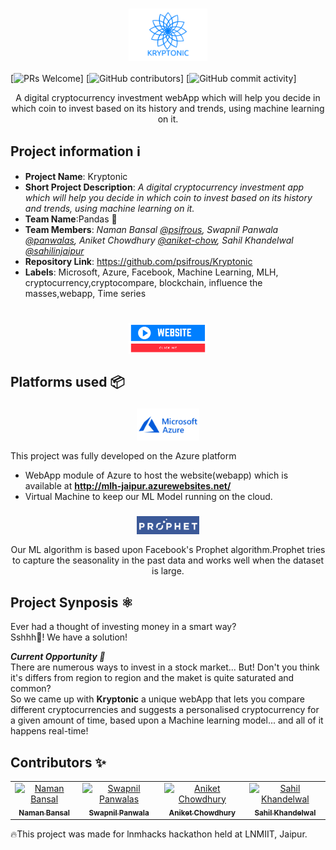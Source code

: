 <h1 align=center><a href = "http://mlh-jaipur.azurewebsites.net/">
 <img align=center width="25%" src="https://github.com/psifrous/Kryptonic/blob/master/images/KRYPTONIC.png" /></a>
</h1>

[![PRs Welcome](https://img.shields.io/badge/PRs-welcome-brightgreen.svg?style=flat-square)] 
[![GitHub contributors](https://img.shields.io/github/contributors/psifrous/Kryptonic)]
[![GitHub commit activity](https://img.shields.io/github/commit-activity/m/psifrous/Kryptonic)]

<p align="center">
A digital cryptocurrency investment webApp which will help you decide in which coin to invest based on its history and trends, using machine learning on it.</p>

## Project information ℹ️
- **Project Name**: Kryptonic
- **Short Project Description**: _A digital cryptocurrency investment app which will help you decide in which coin to invest based on its history and trends, using machine learning on it._
- **Team Name**:Pandas 🐼
- **Team Members**: _Naman Bansal [@psifrous](https://github.com/psifrous), Swapnil Panwala [@panwalas](https://github.com/panwalas), Aniket Chowdhury [@aniket-chow](https://github.com/aniket-chow), Sahil Khandelwal [@sahilinjaipur](https://github.com/sahilinjaipur)_
- **Repository Link**: https://github.com/psifrous/Kryptonic
- **Labels**: Microsoft, Azure, Facebook, Machine Learning, MLH, cryptocurrency,cryptocompare, blockchain, influence the masses,webapp, Time series
<h1 align=center><a href = "http://mlh-jaipur.azurewebsites.net/">
 <img align=center width="25%" src="https://github.com/psifrous/Kryptonic/blob/master/images/click.png" /></a>
</h1>

## Platforms used 📦
<h3 align=center>
 <img align=center width="20%" src="https://github.com/psifrous/Kryptonic/blob/master/images/azure.png" />
</h3>
This project was fully developed on the Azure platform


- WebApp module of Azure to host the website(webapp) which is available at **http://mlh-jaipur.azurewebsites.net/**
- Virtual Machine to keep our ML Model running on the cloud.

<h3 align=center>
 <img align=center width="20%" src="https://github.com/psifrous/Kryptonic/blob/master/images/prophet.png" />
</h3>
<p align=center> Our ML algorithm is based upon Facebook's Prophet algorithm.Prophet tries to capture the seasonality in the past data and works well when the dataset is large.</p>

## Project Synposis ⚛️

Ever had a thought of investing money in a smart way?<br>
Sshhh🤫! We have a solution!

***Current Opportunity 🚀***<br>
There are numerous ways to invest in a stock market... But! Don't you think it's differs from region to region and the maket is quite saturated and common?<br>
So we came up with **Kryptonic** a unique webApp that lets you compare different cryptocurrencies and suggests a personalised cryptocurrency for a given amount of time, based upon a Machine learning model... and all of it happens real-time!</n><br>

## Contributors ✨

<table>
  <tr>
    <td align="center"><a href="https://github.com/psifrous"><img src="https://avatars2.githubusercontent.com/u/36012704?s=460&v=4" width="100px;" alt="Naman Bansal"/><br /><sub><b>Naman Bansal</b></sub></a><br />
    <td align="center"><a href="https://github.com/panwalas"><img src="https://avatars2.githubusercontent.com/u/39371808?s=460&v=4" width="100px;" alt="Swapnil Panwalas"/><br /><sub><b>Swapnil Panwala</b></sub></a><br />
    <td align="center"><a href="https://github.com/aniket-chow"><img src="https://avatars3.githubusercontent.com/u/24915107?s=400&v=4" width="100px;" alt="Aniket Chowdhury"/><br /><sub><b>Aniket Chowdhury</b></sub></a><br />
    <td align="center"><a href="https://github.com/sahilinjaipur"><img src="https://avatars0.githubusercontent.com/u/44058530?s=460&v=4" width="100px;" alt="Sahil Khandelwal"/><br /><sub><b>Sahil Khandelwal</b></sub></a><br />
 </tr>
</table>

🔥This project was made for lnmhacks hackathon held at LNMIIT, Jaipur.
